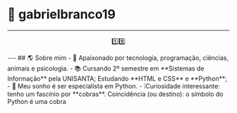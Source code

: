 # 🐍 gabrielbranco19
---
<p align="center">
1️⃣9️⃣
</p>
---
## 🌎 Sobre mim
- 👤 Apaixonado por tecnologia, programação, ciências, animais e psicologia.
- 📚 Cursando 2º semestre em **Sistemas de Informação** pela UNISANTA; Estudando **HTML e CSS** e **Python**;
- 🎯 Meu sonho é ser especialista em Python.
- ❕Curiosidade interessante: tenho um fascínio por **cobras**. Coincidência (ou destino): o símbolo do Python é uma cobra
